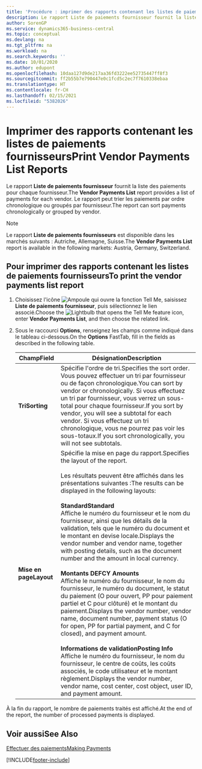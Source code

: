 ```yaml
---
title: 'Procédure : imprimer des rapports contenant les listes de paiements fournisseurs'
description: Le rapport Liste de paiements fournisseur fournit la liste des paiements pour chaque fournisseur. Le rapport peut trier les paiements par ordre chronologique ou groupés par fournisseur.
author: SorenGP
ms.service: dynamics365-business-central
ms.topic: conceptual
ms.devlang: na
ms.tgt_pltfrm: na
ms.workload: na
ms.search.keywords: ''
ms.date: 10/01/2020
ms.author: edupont
ms.openlocfilehash: 10daa127d9de217aa36fd3222ee52735447ff8f3
ms.sourcegitcommit: ff2b55b7e790447e0c1fcd5c2ec7f7610338ebaa
ms.translationtype: HT
ms.contentlocale: fr-CH
ms.lasthandoff: 02/15/2021
ms.locfileid: "5382026"
---
```

# <a name="print-vendor-payments-list-reports"></a><span data-ttu-id="389a0-104">Imprimer des rapports contenant les listes de paiements fournisseurs</span><span class="sxs-lookup"><span data-stu-id="389a0-104">Print Vendor Payments List Reports</span></span>

<span data-ttu-id="389a0-105">Le rapport **Liste de paiements fournisseur** fournit la liste des paiements pour chaque fournisseur.</span><span class="sxs-lookup"><span data-stu-id="389a0-105">The **Vendor Payments List** report provides a list of payments for each vendor.</span></span> <span data-ttu-id="389a0-106">Le rapport peut trier les paiements par ordre chronologique ou groupés par fournisseur.</span><span class="sxs-lookup"><span data-stu-id="389a0-106">The report can sort payments chronologically or grouped by vendor.</span></span>  

> [!NOTE]
> <span data-ttu-id="389a0-107">Le rapport **Liste de paiements fournisseurs** est disponible dans les marchés suivants : Autriche, Allemagne, Suisse.</span><span class="sxs-lookup"><span data-stu-id="389a0-107">The **Vendor Payments List** report is available in the following markets: Austria, Germany, Switzerland.</span></span>

## <a name="to-print-the-vendor-payments-list-report"></a><span data-ttu-id="389a0-108">Pour imprimer des rapports contenant les listes de paiements fournisseurs</span><span class="sxs-lookup"><span data-stu-id="389a0-108">To print the vendor payments list report</span></span>  

1. <span data-ttu-id="389a0-109">Choisissez l'icône ![Ampoule qui ouvre la fonction Tell Me](../../media/ui-search/search_small.png "Dites-moi ce que vous voulez faire"), saisissez **Liste de paiements fournisseur**, puis sélectionnez le lien associé.</span><span class="sxs-lookup"><span data-stu-id="389a0-109">Choose the ![Lightbulb that opens the Tell Me feature](../../media/ui-search/search_small.png "Tell me what you want to do") icon, enter **Vendor Payments List**, and then choose the related link.</span></span>  
2. <span data-ttu-id="389a0-110">Sous le raccourci **Options**, renseignez les champs comme indiqué dans le tableau ci-dessous.</span><span class="sxs-lookup"><span data-stu-id="389a0-110">On the **Options** FastTab, fill in the fields as described in the following table.</span></span>  

    |<span data-ttu-id="389a0-111">Champ</span><span class="sxs-lookup"><span data-stu-id="389a0-111">Field</span></span>|<span data-ttu-id="389a0-112">Désignation</span><span class="sxs-lookup"><span data-stu-id="389a0-112">Description</span></span>|  
    |---------------------------------|---------------------------------------|  
    |<span data-ttu-id="389a0-113">**Tri**</span><span class="sxs-lookup"><span data-stu-id="389a0-113">**Sorting**</span></span>|<span data-ttu-id="389a0-114">Spécifie l'ordre de tri.</span><span class="sxs-lookup"><span data-stu-id="389a0-114">Specifies the sort order.</span></span> <span data-ttu-id="389a0-115">Vous pouvez effectuer un tri par fournisseur ou de façon chronologique.</span><span class="sxs-lookup"><span data-stu-id="389a0-115">You can sort by vendor or chronologically.</span></span> <span data-ttu-id="389a0-116">Si vous effectuez un tri par fournisseur, vous verrez un sous-total pour chaque fournisseur.</span><span class="sxs-lookup"><span data-stu-id="389a0-116">If you sort by vendor, you will see a subtotal for each vendor.</span></span> <span data-ttu-id="389a0-117">Si vous effectuez un tri chronologique, vous ne pourrez pas voir les sous-totaux.</span><span class="sxs-lookup"><span data-stu-id="389a0-117">If you sort chronologically, you will not see subtotals.</span></span>|  
    |<span data-ttu-id="389a0-118">**Mise en page**</span><span class="sxs-lookup"><span data-stu-id="389a0-118">**Layout**</span></span>|<span data-ttu-id="389a0-119">Spécifie la mise en page du rapport.</span><span class="sxs-lookup"><span data-stu-id="389a0-119">Specifies the layout of the report.</span></span><br /><br /> <span data-ttu-id="389a0-120">Les résultats peuvent être affichés dans les présentations suivantes :</span><span class="sxs-lookup"><span data-stu-id="389a0-120">The results can be displayed in the following layouts:</span></span><br /><br /> <span data-ttu-id="389a0-121">**Standard**</span><span class="sxs-lookup"><span data-stu-id="389a0-121">**Standard**</span></span><br /> <span data-ttu-id="389a0-122">Affiche le numéro du fournisseur et le nom du fournisseur, ainsi que les détails de la validation, tels que le numéro du document et le montant en devise locale.</span><span class="sxs-lookup"><span data-stu-id="389a0-122">Displays the vendor number and vendor name, together with posting details, such as the document number and the amount in local currency.</span></span><br /><br /> <span data-ttu-id="389a0-123">**Montants DE**</span><span class="sxs-lookup"><span data-stu-id="389a0-123">**FCY Amounts**</span></span><br /> <span data-ttu-id="389a0-124">Affiche le numéro du fournisseur, le nom du fournisseur, le numéro du document, le statut du paiement (O pour ouvert, PP pour paiement partiel et C pour clôturé) et le montant du paiement.</span><span class="sxs-lookup"><span data-stu-id="389a0-124">Displays the vendor number, vendor name, document number, payment status (O for open, PP for partial payment, and C for closed), and payment amount.</span></span><br /><br /> <span data-ttu-id="389a0-125">**Informations de validation**</span><span class="sxs-lookup"><span data-stu-id="389a0-125">**Posting Info**</span></span><br /> <span data-ttu-id="389a0-126">Affiche le numéro du fournisseur, le nom du fournisseur, le centre de coûts, les coûts associés, le code utilisateur et le montant règlement.</span><span class="sxs-lookup"><span data-stu-id="389a0-126">Displays the vendor number, vendor name, cost center, cost object, user ID, and payment amount.</span></span>|  

 <span data-ttu-id="389a0-127">À la fin du rapport, le nombre de paiements traités est affiché.</span><span class="sxs-lookup"><span data-stu-id="389a0-127">At the end of the report, the number of processed payments is displayed.</span></span>  

## <a name="see-also"></a><span data-ttu-id="389a0-128">Voir aussi</span><span class="sxs-lookup"><span data-stu-id="389a0-128">See Also</span></span>

[<span data-ttu-id="389a0-129">Effectuer des paiements</span><span class="sxs-lookup"><span data-stu-id="389a0-129">Making Payments</span></span>](../../payables-make-payments.md)


[!INCLUDE[footer-include](../../includes/footer-banner.md)]